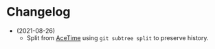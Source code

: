 # Changelog

* (2021-08-26)
    * Split from [AceTime](https://github.com/bxparks/AceTime) using `git
      subtree split` to preserve history.
